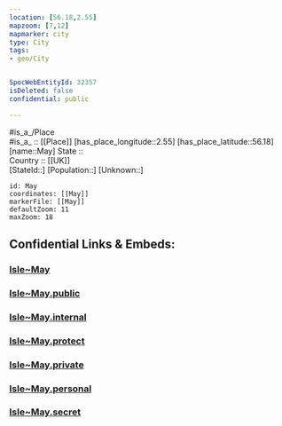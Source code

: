 ```yaml
---
location: [56.18,2.55] 
mapzoom: [7,12] 
mapmarker: city 
type: City
tags:
- geo/City


SpocWebEntityId: 32357
isDeleted: false
confidential: public

---
```

#is_a_/Place  
#is_a_ :: [[Place]] 
[has_place_longitude::2.55] 
[has_place_latitude::56.18] 
[name::May] 
State ::  
Country :: [[UK]]  
[StateId::] 
[Population::] 
[Unknown::] 


```leaflet
id: May
coordinates: [[May]] 
markerFile: [[May]] 
defaultZoom: 11 
maxZoom: 18
```


## Confidential Links & Embeds: 

### [Isle~May](/_Standards/Earth/Continent/Europe/Europe~North/UK/Scotland/counties~Scotland/Fife/Isle~May.md) 

### [Isle~May.public](/_public/Earth/Continent/Europe/Europe~North/UK/Scotland/counties~Scotland/Fife/Isle~May.public.md) 

### [Isle~May.internal](/_internal/Earth/Continent/Europe/Europe~North/UK/Scotland/counties~Scotland/Fife/Isle~May.internal.md) 

### [Isle~May.protect](/_protect/Earth/Continent/Europe/Europe~North/UK/Scotland/counties~Scotland/Fife/Isle~May.protect.md) 

### [Isle~May.private](/_private/Earth/Continent/Europe/Europe~North/UK/Scotland/counties~Scotland/Fife/Isle~May.private.md) 

### [Isle~May.personal](/_personal/Earth/Continent/Europe/Europe~North/UK/Scotland/counties~Scotland/Fife/Isle~May.personal.md) 

### [Isle~May.secret](/_secret/Earth/Continent/Europe/Europe~North/UK/Scotland/counties~Scotland/Fife/Isle~May.secret.md)

